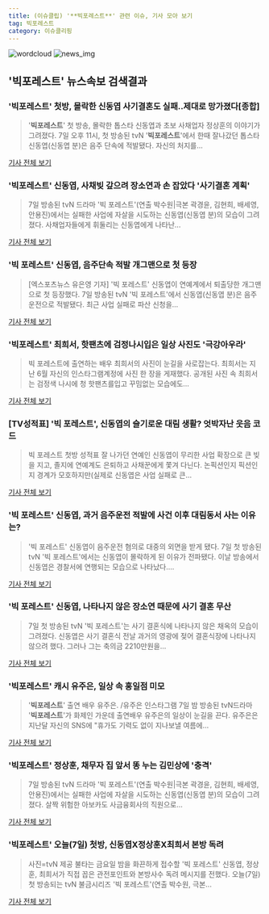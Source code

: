 ```yaml
---
title: (이슈클립) '**빅포레스트**' 관련 이슈, 기사 모아 보기
tag: 빅포레스트
category: 이슈클리핑
---
```

![wordcloud](https://s3.ap-northeast-2.amazonaws.com/lyrics101-wordcloud/2018-09-08-1536340847.png)
![news_img](https://user-images.githubusercontent.com/42597476/44507050-1206f400-a6e4-11e8-8d98-7ffbfebb353f.png)
## **'**빅포레스트**'** 뉴스속보 검색결과
### '**빅포레스트**' 첫방, 몰락한 신동엽 사기결혼도 실패..제대로 망가졌다[종합]

>'**빅포레스트**' 첫 방송, 몰락한 톱스타 신동엽과 초보 사채업자 정상훈의 이야기가 그려졌다. 7일 오후 11시, 첫 방송된 tvN '**빅포레스트**'에서 한때 잘나갔던 톱스타 신동엽(신동엽 분)은 음주 단속에 적발됐다. 자신의 처지를...

<a href="http://www.osen.co.kr/article/G1110984861" target="_blank">기사 전체 보기</a>

### '**빅포레스트**' 신동엽, 사채빚 갚으려 장소연과 손 잡았다 '사기결혼 계획'

>7일 방송된 tvN 드라마 '빅 포레스트'(연출 박수원|극본 곽경윤, 김현희, 배세영, 안용진)에서는 실패한 사업에 자살을 시도하는 신동엽(신동엽 분)의 모습이 그려졌다. 사채업자들에게 휘둘리는 신동엽에게 나타난...

<a href="http://biz.heraldcorp.com/view.php?ud=201809072309475259661_1" target="_blank">기사 전체 보기</a>

### '빅 포레스트' 신동엽, 음주단속 적발 개그맨으로 첫 등장

>[엑스포츠뉴스 유은영 기자] '빅 포레스트' 신동엽이 연예계에서 퇴출당한 개그맨으로 첫 등장했다. 7일 방송된 tvN '빅 포레스트'에서 신동엽(신동엽 분)은 음주운전으로 적발됐다. 최근 사업 실패로 파산 신청을...

<a href="http://www.xportsnews.com/?ac=article_view&entry_id=1016967" target="_blank">기사 전체 보기</a>

### '**빅포레스트**' 최희서, 핫팬츠에 검정나시입은 일상 사진도 '극강아우라'

>빅 포레스트에 출연하는 배우 최희서의 사진이 눈길을 사로잡는다. 최희서는 지난 6월 자신의 인스타그램계정에 사진 한 장을 게재했다. 공개된 사진 속 최희서는 검정색 나시에 청 핫팬츠를입고 꾸밈없는 모습에도...

<a href="http://www.joongdo.co.kr/main/view.php?key=20180907002323223" target="_blank">기사 전체 보기</a>

### [TV성적표] '빅 포레스트', 신동엽의 슬기로운 대림 생활? 엇박자난 웃음 코드

>빅 포레스트 첫방 성적표 잘 나가던 연예인 신동엽이 무리한 사업 확장으로 큰 빚을 지고, 졸지에 연예계도 은퇴하고 사채꾼에게 쫓겨 다닌다. 논픽션인지 픽션인지 경계가 모호하지만(실제로 신동엽은 사업 실패로 큰...

<a href="http://enews.imbc.com/News/RetrieveNewsInfo/242593" target="_blank">기사 전체 보기</a>

### '빅 포레스트' 신동엽, 과거 음주운전 적발에 사건 이후 대림동서 사는 이유는?

>'빅 포레스트' 신동엽이 음주운전 혐의로 대중의 외면을 받게 됐다. 7일 첫 방송된 tvN '빅 포레스트'에서는 신동엽이 몰락하게 된 이유가 전파됐다. 이날 방송에서 신동엽은 경찰서에 연행되는 모습으로 나타났다....

<a href="http://www.topstarnews.net/news/articleView.html?idxno=478113" target="_blank">기사 전체 보기</a>

### '빅 포레스트' 신동엽, 나타나지 않은 장소연 때문에 사기 결혼 무산

>7일 첫 방송된 tvN '빅 포레스트'는 사기 결혼식에 나타나지 않은 채옥의 모습이 그려졌다. 신동엽은 사기 결혼식 전날 과거의 영광에 젖어 결혼식장에 나타나지 않으려 했다. 그러나 그는 축의금 2210만원을...

<a href="http://www.sportsseoul.com/news/read/678302" target="_blank">기사 전체 보기</a>

### '**빅포레스트**' 캐시 유주은, 일상 속 홍일점 미모

>'**빅포레스트**' 출연 배우 유주은. /유주은 인스타그램  7일 밤 방송된 tvN드라마 '**빅포레스트**'가 화제인 가운데 출연배우 유주은의 일상이 눈길을 끈다.   유주은은 지난달 자신의 SNS에 "휴가도 기력도 없이 지나보낼 여름에...

<a href="http://www.kyeongin.com/main/view.php?key=20180907002336191" target="_blank">기사 전체 보기</a>

### '**빅포레스트**' 정상훈, 채무자 집 앞서 똥 누는 김민상에 '충격'

>7일 방송된 tvN 드라마 '빅 포레스트'(연출 박수원|극본 곽경윤, 김현희, 배세영, 안용진)에서는 실패한 사업에 자살을 시도하는 신동엽(신동엽 분)의 모습이 그려졌다. 살짝 위험한 아보카도 사금융회사의 직원으로...

<a href="http://biz.heraldcorp.com/view.php?ud=201809072309415246026_1" target="_blank">기사 전체 보기</a>

### '**빅포레스트**' 오늘(7일) 첫방, 신동엽X정상훈X최희서 본방 독려

>사진=tvN 제공 불타는 금요일 밤을 화끈하게 접수할 '빅 포레스트' 신동엽, 정상훈, 최희서가 직접 꼽은 관전포인트와 본방사수 독려 메시지를 전했다. 오늘(7일) 첫 방송되는 tvN 불금시리즈 '빅 포레스트'(연출 박수원, 극본...

<a href="http://news20.busan.com/controller/newsController.jsp?newsId=20180907000197" target="_blank">기사 전체 보기</a>



